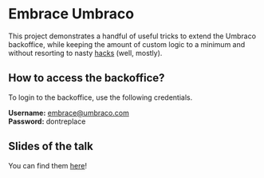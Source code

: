 # Embrace Umbraco
This project demonstrates a handful of useful tricks to extend the Umbraco backoffice, while keeping the amount of custom logic to a minimum and without resorting to nasty [hacks](https://umbraco.com/blog/beyond-umbraco-hooking-angularjs/) (well, mostly).

## How to access the backoffice?
To login to the backoffice, use the following credentials.

**Username:** embrace@umbraco.com<br />
**Password:** dontreplace

## Slides of the talk
You can find them [here](https://github.com/LennardF1989/EmbraceUmbraco/blob/master/Res/slides.pdf)!